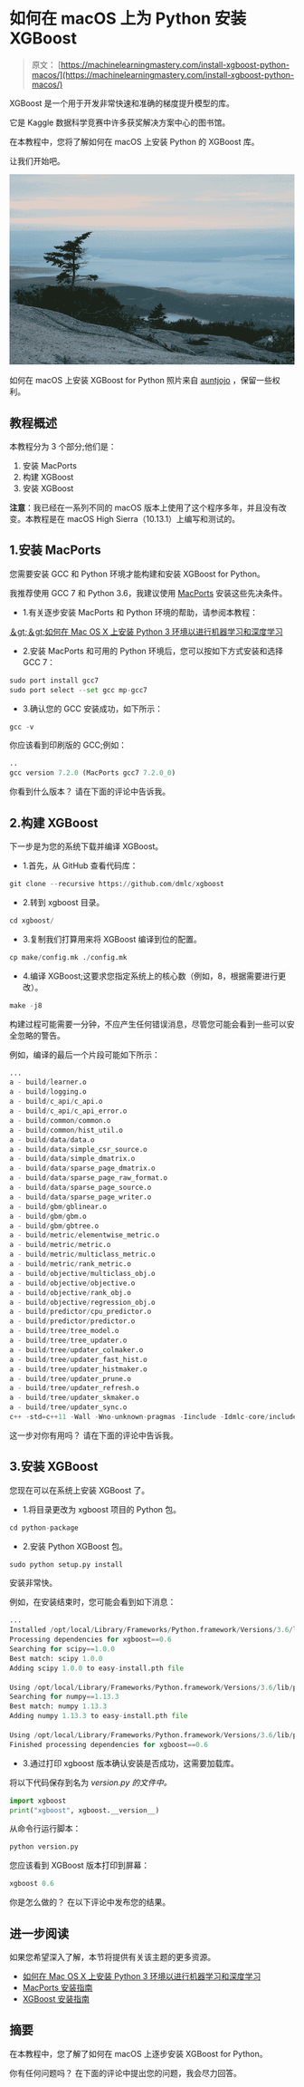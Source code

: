 # 如何在 macOS 上为 Python 安装 XGBoost

> 原文： [https://machinelearningmastery.com/install-xgboost-python-macos/](https://machinelearningmastery.com/install-xgboost-python-macos/)

XGBoost 是一个用于开发非常快速和准确的梯度提升模型的库。

它是 Kaggle 数据科学竞赛中许多获奖解决方案中心的图书馆。

在本教程中，您将了解如何在 macOS 上安装 Python 的 XGBoost 库。

让我们开始吧。

![How to Install XGBoost for Python on macOS](img/6b9d2f1049c556cbd5210724ef317015.jpg)

如何在 macOS 上安装 XGBoost for Python
照片来自 [auntjojo](https://www.flickr.com/photos/7682623@N02/7944342576/) ，保留一些权利。

## 教程概述

本教程分为 3 个部分;他们是：

1.  安装 MacPorts
2.  构建 XGBoost
3.  安装 XGBoost

**注意**：我已经在一系列不同的 macOS 版本上使用了这个程序多年，并且没有改变。本教程是在 macOS High Sierra（10.13.1）上编写和测试的。

## 1.安装 MacPorts

您需要安装 GCC 和 Python 环境才能构建和安装 XGBoost for Python。

我推荐使用 GCC 7 和 Python 3.6，我建议使用 [MacPorts](https://www.macports.org/) 安装这些先决条件。

*   1.有关逐步安装 MacPorts 和 Python 环境的帮助，请参阅本教程：

[＆gt;＆gt;如何在 Mac OS X 上安装 Python 3 环境以进行机器学习和深度学习](https://machinelearningmastery.com/install-python-3-environment-mac-os-x-machine-learning-deep-learning/)

*   2.安装 MacPorts 和可用的 Python 环境后，您可以按如下方式安装和选择 GCC 7：

```py
sudo port install gcc7
sudo port select --set gcc mp-gcc7
```

*   3.确认您的 GCC 安装成功，如下所示：

```py
gcc -v
```

你应该看到印刷版的 GCC;例如：

```py
..
gcc version 7.2.0 (MacPorts gcc7 7.2.0_0)
```

你看到什么版本？
请在下面的评论中告诉我。

## 2.构建 XGBoost

下一步是为您的系统下载并编译 XGBoost。

*   1.首先，从 GitHub 查看代码库：

```py
git clone --recursive https://github.com/dmlc/xgboost
```

*   2.转到 xgboost 目录。

```py
cd xgboost/
```

*   3.复制我们打算用来将 XGBoost 编译到位的配置。

```py
cp make/config.mk ./config.mk
```

*   4.编译 XGBoost;这要求您指定系统上的核心数（例如，8，根据需要进行更改）。

```py
make -j8
```

构建过程可能需要一分钟，不应产生任何错误消息，尽管您可能会看到一些可以安全忽略的警告。

例如，编译的最后一个片段可能如下所示：

```py
...
a - build/learner.o
a - build/logging.o
a - build/c_api/c_api.o
a - build/c_api/c_api_error.o
a - build/common/common.o
a - build/common/hist_util.o
a - build/data/data.o
a - build/data/simple_csr_source.o
a - build/data/simple_dmatrix.o
a - build/data/sparse_page_dmatrix.o
a - build/data/sparse_page_raw_format.o
a - build/data/sparse_page_source.o
a - build/data/sparse_page_writer.o
a - build/gbm/gblinear.o
a - build/gbm/gbm.o
a - build/gbm/gbtree.o
a - build/metric/elementwise_metric.o
a - build/metric/metric.o
a - build/metric/multiclass_metric.o
a - build/metric/rank_metric.o
a - build/objective/multiclass_obj.o
a - build/objective/objective.o
a - build/objective/rank_obj.o
a - build/objective/regression_obj.o
a - build/predictor/cpu_predictor.o
a - build/predictor/predictor.o
a - build/tree/tree_model.o
a - build/tree/tree_updater.o
a - build/tree/updater_colmaker.o
a - build/tree/updater_fast_hist.o
a - build/tree/updater_histmaker.o
a - build/tree/updater_prune.o
a - build/tree/updater_refresh.o
a - build/tree/updater_skmaker.o
a - build/tree/updater_sync.o
c++ -std=c++11 -Wall -Wno-unknown-pragmas -Iinclude -Idmlc-core/include -Irabit/include -I/include -O3 -funroll-loops -msse2 -fPIC -fopenmp -o xgboost build/cli_main.o build/learner.o build/logging.o build/c_api/c_api.o build/c_api/c_api_error.o build/common/common.o build/common/hist_util.o build/data/data.o build/data/simple_csr_source.o build/data/simple_dmatrix.o build/data/sparse_page_dmatrix.o build/data/sparse_page_raw_format.o build/data/sparse_page_source.o build/data/sparse_page_writer.o build/gbm/gblinear.o build/gbm/gbm.o build/gbm/gbtree.o build/metric/elementwise_metric.o build/metric/metric.o build/metric/multiclass_metric.o build/metric/rank_metric.o build/objective/multiclass_obj.o build/objective/objective.o build/objective/rank_obj.o build/objective/regression_obj.o build/predictor/cpu_predictor.o build/predictor/predictor.o build/tree/tree_model.o build/tree/tree_updater.o build/tree/updater_colmaker.o build/tree/updater_fast_hist.o build/tree/updater_histmaker.o build/tree/updater_prune.o build/tree/updater_refresh.o build/tree/updater_skmaker.o build/tree/updater_sync.o dmlc-core/libdmlc.a rabit/lib/librabit.a -pthread -lm -fopenmp
```

这一步对你有用吗？
请在下面的评论中告诉我。

## 3.安装 XGBoost

您现在可以在系统上安装 XGBoost 了。

*   1.将目录更改为 xgboost 项目的 Python 包。

```py
cd python-package
```

*   2.安装 Python XGBoost 包。

```py
sudo python setup.py install
```

安装非常快。

例如，在安装结束时，您可能会看到如下消息：

```py
...
Installed /opt/local/Library/Frameworks/Python.framework/Versions/3.6/lib/python3.6/site-packages/xgboost-0.6-py3.6.egg
Processing dependencies for xgboost==0.6
Searching for scipy==1.0.0
Best match: scipy 1.0.0
Adding scipy 1.0.0 to easy-install.pth file

Using /opt/local/Library/Frameworks/Python.framework/Versions/3.6/lib/python3.6/site-packages
Searching for numpy==1.13.3
Best match: numpy 1.13.3
Adding numpy 1.13.3 to easy-install.pth file

Using /opt/local/Library/Frameworks/Python.framework/Versions/3.6/lib/python3.6/site-packages
Finished processing dependencies for xgboost==0.6
```

*   3.通过打印 xgboost 版本确认安装是否成功，这需要加载库。

将以下代码保存到名为 _version.py 的文件中。_

```py
import xgboost
print("xgboost", xgboost.__version__)
```

从命令行运行脚本：

```py
python version.py
```

您应该看到 XGBoost 版本打印到屏幕：

```py
xgboost 0.6
```

你是怎么做的？
在以下评论中发布您的结果。

## 进一步阅读

如果您希望深入了解，本节将提供有关该主题的更多资源。

*   [如何在 Mac OS X 上安装 Python 3 环境以进行机器学习和深度学习](https://machinelearningmastery.com/install-python-3-environment-mac-os-x-machine-learning-deep-learning/)
*   [MacPorts 安装指南](https://www.macports.org/install.php)
*   [XGBoost 安装指南](http://xgboost.readthedocs.io/en/latest/build.html)

## 摘要

在本教程中，您了解了如何在 macOS 上逐步安装 XGBoost for Python。

你有任何问题吗？
在下面的评论中提出您的问题，我会尽力回答。